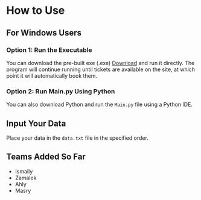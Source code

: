 # How to Use

## For Windows Users

### Option 1: Run the Executable
You can download the pre-built exe (.exe) [Download](https://github.com/0x880/Auto-Booking-Tazkarti-Ticket/releases/download/0.5/Tazkarti.com.Auto.Booking.V0.5.rar) and run it directly. The program will continue running until tickets are available on the site, at which point it will automatically book them.

### Option 2: Run Main.py Using Python
You can also download Python and run the `Main.py` file using a Python IDE.

## Input Your Data
Place your data in the `data.txt` file in the specified order.

## Teams Added So Far
- Ismaily
- Zamalek
- Ahly
- Masry
